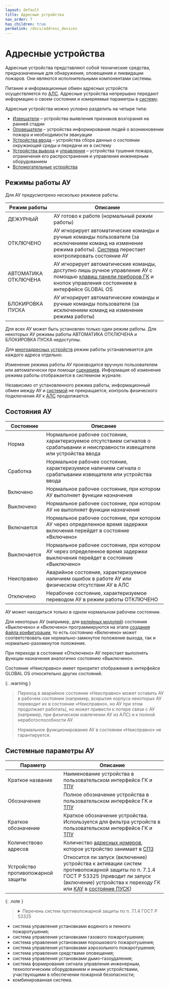 ```yaml
---
layout: default
title: Адресные устройства
nav_order: 7
has_children: true
permalink: /docs/address_devices
---
```


# Адресные устройства
Адресные устройства представляют собой технические средства, предназначенные для обнаружения, оповещения и ликвидации пожаров. Они являются исполнительными компонентами системы. 

Питание и информационные обмен адресных устройств осуществляется по [АЛС]. Адресные устройства непрерывно передают информацию о своем состоянии и измеряемые параметры в [систему].

Адресные устройства можно условно разделить на четыре типа:
- [Извещатели] – устройства выявления признаков возгорания на ранней стадии
- [Оповещатели] – устройства информирования людей о возникновении пожара и необходимости эвакуации
- [Устройства ввода] – устройства сбора данных о состоянии окружающей среды и передачи их в систему
- [Устройства вывода] и [управления] – устройства тушения пожара, ограничения его распространения и управления инженерным оборудованием
- [Вспомогательные устройства]

## Режимы работы АУ
Для АУ предусмотрено несколько режимов работы.

<table> 
  <thead> 
    <tr> 
      <th style="text-align: center">Режим работы</th>
      <th style="text-align: center">Описание</th>
    </tr>
  </thead> 
  <tbody>
    <tr>
      <td id="режим_работы_ау_дежурный" style="text-align: left">ДЕЖУРНЫЙ</td>
      <td style="text-align: left">АУ готово к работе (нормальный режим работы)</td>
    </tr>
    <tr>
      <td id="режим_работы_ау_отключено" style="text-align: left">ОТКЛЮЧЕНО</td>
      <td style="text-align: left">АУ игнорирует автоматические команды и ручные команды пользователя (за исключением команд на изменение режима работы). <a href="/gk_manual/docs/global_system#спз-глобал">Система</a> перестает контролировать состояние АУ</td>
    </tr>
    <tr>
      <td id="режим_работы_ау_автоматика_отключена" style="text-align: left">АВТОМАТИКА ОТКЛЮЧЕНА</td>
      <td style="text-align: left">АУ игнорирует автоматические команды, доступно лишь ручное управление АУ с помощью <a href="/gk_manual/docs/gk/gk_control_panel#клавиши-управления">клавиш панели приборов ГК</a> и кнопок управления состоянием в интерфейсе GLOBAL OS</td>
    </tr>
    <tr>
      <td id="режим_работы_ау_блокировка_пуска" style="text-align: left">БЛОКИРОВКА ПУСКА</td>
      <td style="text-align: left">АУ игнорирует автоматические команды и ручные команды пользователя (за исключением команд на изменение режима работы)</td>
    </tr>
  </tbody>
</table>

Для всех АУ может быть установлен только один режим работы. Для некоторых АУ режимы работы АВТОМАТИКА ОТКЛЮЧЕНА и БЛОКИРОВКА ПУСКА недоступны.

Для [многоадресных устройств] режим работы устанавливается для каждого адреса отдельно.

Изменение режима работы АУ производится вручную пользователем или автоматически при помощи [сценариев]. Информация об изменение режима работы отображается в системном журнале.

Независимо от установленного режима работы, информационный обмен между АУ и [системой] не прекращается, контроль физического подключения АУ к [АЛС] продолжается.

## Состояния АУ

<table> 
  <thead> 
    <tr> 
      <th style="text-align: center">Состояние</th>
      <th style="text-align: center">Описание</th>
    </tr>
  </thead> 
  <tbody>
    <tr>
      <td id="состояние_ау_норма" style="text-align: left">Норма</td>
      <td style="text-align: left">Нормальное рабочее состояние, характеризуемое отсутствием сигналов о срабатывании и неисправности извещателя или устройства ввода</td>
    </tr> 
    <tr>
      <td id="состояние_ау_сработка" style="text-align: left">Сработка</td>
      <td style="text-align: left">Нормальное рабочее состояние, характеризуемое наличием сигнала о срабатывании извещателя или устройства ввода</td>
    </tr>
    <tr>
      <td id="состояние_ау_включено" style="text-align: left">Включено</td>
      <td style="text-align: left">Нормальное рабочее состояние, при котором АУ выполняет функции назначения</td>
    </tr>
    <tr>
      <td id="состояние_ау_выключено" style="text-align: left">Выключено</td>
      <td style="text-align: left">Нормальное рабочее состояние, при котором АУ не выполняет функции назначения</td>
    </tr>
    <tr>
      <td id="состояние_ау_включается" style="text-align: left">Включается</td>
      <td style="text-align: left">Нормальное рабочее состояние, при котором АУ через определенное время задержки включения перейдет в состояние «Включено»</td>
    </tr>
    <tr>
      <td id="состояние_ау_выключается" style="text-align: left">Выключается</td>
      <td style="text-align: left">Нормальное рабочее состояние, при котором АУ через определенное время задержки выключения перейдет в состояние «Выключено»</td>
    </tr>
    <tr>
      <td id="состояние_ау_неисправно" style="text-align: left">Неисправно</td>
      <td style="text-align: left">Аварийное состояние, характеризуемое наличием ошибок в работе АУ или физическом отсутствии АУ в АЛС</td>
    </tr>    
    <tr>
      <td id="состояние_ау_отключено" style="text-align: left">Отключено</td>
      <td style="text-align: left">Нерабочее состояние, характеризуемое переводом АУ в режим работы ОТКЛЮЧЕНО</td>
    </tr> 
  </tbody>
</table>

АУ может находиться только в одном нормальном рабочем состоянии. 

Для некоторых АУ (например, для [релейных модулей]) состояния «Выключено» и «Включено» программируются на этапе [создания файла конфигурации], то есть состоянию «Включено» может соответствовать как нормально-замкнутое положение выхода, так и нормально-разомкнутое положение.

При переходе в состояние «Отключено» АУ перестает выполнять функции назначения аналогично состоянию «Выключено».

Состояние «Неисправно» имеет приоритет отображения в интерфейсе GLOBAL OS относительно других состояний.

{: .warning }
> Переход в аварийное состояние «Неисправно» может оставить АУ в рабочем состоянии (например, вскрытие корпуса некоторых АУ переводит их в состояние «Неисправно», но АУ при этом продолжает работать), но может привести к потере связи с АУ (например, при физическом извлечении АУ из АЛС) и к полной неработоспособности АУ.
>
> Нормальное функционирование АУ в состоянии «Неисправно» не гарантируется.

## Системные параметры АУ
<table> 
  <thead> 
    <tr> 
      <th style="text-align: center">Параметр</th>
      <th style="text-align: center">Описание</th>
    </tr>
  </thead> 
  <tbody>
    <tr>
      <td id="краткое_название_устройства" style="text-align: left">Краткое название</td>
      <td style="text-align: left">Наименование устройства в пользовательском интерфейсе ГК и <a href="/gk_manual/docs/global_system/tpu">ТПУ</a></td>
    </tr>
    <tr>
      <td id="обозначение_устройства" style="text-align: left">Обозначение</td>
      <td style="text-align: left">Полное обозначение устройства в пользовательском интерфейсе ГК и <a href="/gk_manual/docs/global_system/tpu">ТПУ</a></td>
    </tr>
    <tr>
      <td id="краткое_обозначение_устройства" style="text-align: left">Краткое обозначение</td>
      <td style="text-align: left">Краткое обозначение устройства. Используется для фильтра устройств в пользовательском интерфейсе ГК и <a href="/gk_manual/docs/global_system/tpu">ТПУ</a></td>
    </tr>
    <tr>
      <td id="количество_адресов" style="text-align: left">Количествово адресов</td>
      <td style="text-align: left">Количество <a href="/gk_manual/docs/global_system#адресный-номер-ау">адресных номеров</a>, которое устройство занимает в <a href="/gk_manual/docs/global_system">СПЗ</a></td>
    </tr>
    <tr>
      <td id="устройство_противопожарной_защиты" style="text-align: left">Устройство противопожарной защиты</td>
      <td style="text-align: left">Относится ли запуск (включение) устройства к активации систем противопожарной защиты по п. 7.1.4 ГОСТ Р 53325 (приводит ли запуск (включение) устройства к переходу ГК или <a href="/gk_manual/docs/global_system/kau">КАУ</a> в <a href="/gk_manual/docs/intelligence/conditions#состояние_пуск">состояние ПУСК</a>)</td>
    </tr>
  </tbody>
</table>

{: .note }
> <details markdown="block"><summary>Перечень систем противопожарной защиты по п. 7.1.4 ГОСТ Р 53325</summary>
  - система управления установками водяного и пенного пожаротушения;
  - система управления установками газового пожаротушения;
  - система управления установками порошкового пожаротушения;
  - система управления установками аэрозольного пожаротушения;
  - система управления средствами оповещения;
  - система управления установками дымо-газоудаления;
  - система формирования сигнала управления инженерным, технологическим оборудованием и иными устройствами, участвующими в обеспечении пожарной безопасности;
  - комбинированная система.

[АЛС]: /gk_manual/docs/global_system/communications_lines#адресная-линия-связи
[систему]: /gk_manual/docs/global_system#спз-глобал
[системой]: /gk_manual/docs/global_system#спз-глобал
[Извещатели]: /gk_manual/docs/address_devices/detectors#извещатели
[Оповещатели]: /gk_manual/docs/address_devices/annunciators#оповещатели
[Устройства ввода]: /gk_manual/docs/address_devices/input_devices#устройства-ввода
[Устройства вывода]: /gk_manual/docs/address_devices/output_devices#устройства-вывода
[управления]: /gk_manual/docs/address_devices/control_devices#устройства-управления
[многоадресных устройств]: /gk_manual/docs/global_system/address_number#многоадресные-ау
[сценариев]: /gk_manual/docs/scenarios#сценарии
[Вспомогательные устройства]: /gk_manual/docs/address_devices/auxiliaries#вспомогательные-устройства
[релейных модулей]: /gk_manual/docs/address_devices/output_devices#модуль-релейный-рм1м-r2
[создания файла конфигурации]: /gk_manual/docs/global_system#конфигурирование
